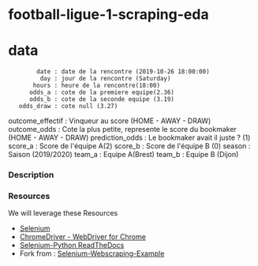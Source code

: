# football-ligue-1-scraping-eda


# data
            date : date de la rencontre (2019-10-26 18:00:00)
             day : jour de la rencontre (Saturday)
           hours : heure de la rencontre(18:00)
          odds_a : cote de la premiere equipe(2.36)
          odds_b : cote de la seconde equipe (3.19)
       odds_draw : cote null (3.27)
outcome_effectif : Vinqueur au score (HOME - AWAY - DRAW)
    outcome_odds : Cote la plus petite, represente le score du bookmaker (HOME - AWAY - DRAW)
 prediction_odds : Le bookmaker avait il juste ? (1)
         score_a : Score de l'équipe A(2) 
         score_b : Score de l'équipe B (0)
          season : Saison (2019/2020)
          team_a : Equipe A(Brest)
          team_b : Equipe B (Dijon)

### Description

### Resources

We will leverage these Resources
* [Selenium](https://pypi.python.org/pypi/selenium)
* [ChromeDriver - WebDriver for Chrome](https://sites.google.com/a/chromium.org/chromedriver/downloads)
* [Selenium-Python ReadTheDocs](http://selenium-python.readthedocs.io/)
* Fork from : [Selenium-Webscraping-Example](https://github.com/TheDancerCodes/Selenium-Webscraping-Example)